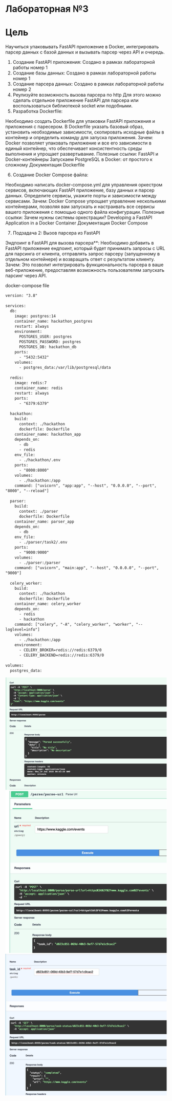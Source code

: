 # Лабораторная №3

# Цель

Научиться упаковывать FastAPI приложение в Docker, интегрировать парсер данных с базой данных и вызывать парсер через API и очередь.

1. Создание FastAPI приложения: Создано в рамках лабораторной работы номер 1
2. Создание базы данных: Создано в рамках лабораторной работы номер 1
3. Создание парсера данных: Создано в рамках лабораторной работы номер 2
4. Реулизуйте возможность вызова парсера по http Для этого можно сделать отдельное приложение FastAPI для парсера или воспользоваться библиотекой socket или подобными.
5. Разработка Dockerfile:

Необходимо создать Dockerfile для упаковки FastAPI приложения и приложения с паресером. В Dockerfile указать базовый образ, установить необходимые зависимости, скопировать исходные файлы в контейнер и определить команду для запуска приложения.
Зачем: Docker позволяет упаковать приложение и все его зависимости в единый контейнер, что обеспечивает консистентность среды выполнения и упрощает развертывание.
Полезные ссылки:
FastAPI и Docker-контейнеры
Запускаем PostgreSQL в Docker: от простого к сложному
Документация Dockerfile

6. Создание Docker Compose файла:

Необходимо написать docker-compose.yml для управления оркестром сервисов, включающих FastAPI приложение, базу данных и парсер данных. Определите сервисы, укажите порты и зависимости между сервисами.
Зачем: Docker Compose упрощает управление несколькими контейнерами, позволяя вам запускать и настраивать все сервисы вашего приложения с помощью одного файла конфигурации.
Полезные ссылки:
Зачем нужны системы оркестрации?
Developing a FastAPI Application in a Docker Container
Документация Docker Compose

7. Подзадача 2: Вызов парсера из FastAPI

Эндпоинт в FastAPI для вызова парсера**:
Необходимо добавить в FastAPI приложение ендпоинт, который будет принимать запросы с URL для парсинга от клиента, отправлять запрос парсеру (запущенному в отдельном контейнере) и возвращать ответ с результатом клиенту.
Зачем: Это позволит интегрировать функциональность парсера в ваше веб-приложение, предоставляя возможность пользователям запускать парсинг через API.

docker-compose file

```
version: "3.8"

services:
  db:
    image: postgres:14
    container_name: hackathon_postgres
    restart: always
    environment:
      POSTGRES_USER: postgres
      POSTGRES_PASSWORD: postgres
      POSTGRES_DB: hackathon_db
    ports:
      - "5432:5432"
    volumes:
      - postgres_data:/var/lib/postgresql/data

  redis:
    image: redis:7
    container_name: redis
    restart: always
    ports:
      - "6379:6379"

  hackathon:
    build:
      context: ./hackathon
      dockerfile: Dockerfile
    container_name: hackathon_app
    depends_on:
      - db
      - redis
    env_file:
      - ./hackathon/.env
    ports:
      - "8000:8000"
    volumes:
      - ./hackathon:/app
    command: ["uvicorn", "app:app", "--host", "0.0.0.0", "--port", "8000", "--reload"]

  parser:
    build:
      context: ./parser
      dockerfile: Dockerfile
    container_name: parser_app
    depends_on:
      - db
    env_file:
      - ./parser/task2/.env
    ports:
      - "9000:9000"
    volumes:
      - ./parser:/parser
    command: ["uvicorn", "main:app", "--host", "0.0.0.0", "--port", "9000"]

  celery_worker:
    build:
      context: ./hackathon
      dockerfile: Dockerfile
    container_name: celery_worker
    depends_on:
      - redis
      - hackathon
    command: ["celery", "-A", "celery_worker", "worker", "--loglevel=info"]
    volumes:
      - ./hackathon:/app
    environment:
      - CELERY_BROKER=redis://redis:6379/0
      - CELERY_BACKEND=redis://redis:6379/0

volumes:
  postgres_data:
```

![Описание](lab31.jpg)
![Описание](lab32.jpg)
![Описание](lab33.jpg)



